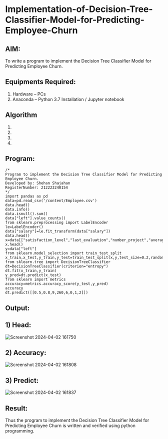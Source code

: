 # Implementation-of-Decision-Tree-Classifier-Model-for-Predicting-Employee-Churn

## AIM:
To write a program to implement the Decision Tree Classifier Model for Predicting Employee Churn.

## Equipments Required:
1. Hardware – PCs
2. Anaconda – Python 3.7 Installation / Jupyter notebook

## Algorithm
1. 
2. 
3. 
4. 

## Program:
```
/*
Program to implement the Decision Tree Classifier Model for Predicting Employee Churn.
Developed by: Shehan Shajahan
RegisterNumber: 212223240154
*/
import pandas as pd
data=pd.read_csv('/content/Employee.csv')
data.head()
data.info()
data.isnull().sum()
data["left"].value_counts()
from sklearn.preprocessing import LabelEncoder
le=LabelEncoder()
data["salary"]=le.fit_transform(data["salary"])
data.head()
x=data[["satisfaction_level","last_evaluation","number_project","average_montly_hours","time_spend_company","Work_accident","promotion_last_5years","salary"]]
x.head()
y=data["left"]
from sklearn.model_selection import train_test_split
x_train,x_test,y_train,y_test=train_test_split(x,y,test_size=0.2,random_state=100)
from sklearn.tree import DecisionTreeClassifier
dt=DecisionTreeClassifier(criterion="entropy")
dt.fit(x_train,y_train)
y_pred=dt.predict(x_test)
from sklearn import metrics
accuracy=metrics.accuracy_score(y_test,y_pred)
accuracy
dt.predict([[0.5,0.8,9,260,6,0,1,2]])
```

## Output:
## 1) Head:
![Screenshot 2024-04-02 161750](https://github.com/shehanshajahan/Implementation-of-Decision-Tree-Classifier-Model-for-Predicting-Employee-Churn/assets/139317389/8a2945b4-8230-4e7e-a99d-fe4377891dd4)
## 2) Accuracy:
![Screenshot 2024-04-02 161808](https://github.com/shehanshajahan/Implementation-of-Decision-Tree-Classifier-Model-for-Predicting-Employee-Churn/assets/139317389/e06b3126-795b-4887-a82d-b2ee7f62d334)
## 3) Predict:
![Screenshot 2024-04-02 161837](https://github.com/shehanshajahan/Implementation-of-Decision-Tree-Classifier-Model-for-Predicting-Employee-Churn/assets/139317389/da35d440-129b-4f86-b3dc-9cdde51d0573)

## Result:
Thus the program to implement the  Decision Tree Classifier Model for Predicting Employee Churn is written and verified using python programming.
